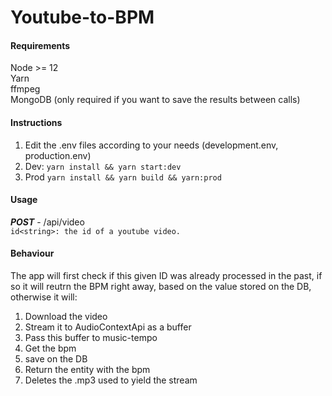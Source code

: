 # Youtube-to-BPM

#### Requirements ####
Node >= 12\
Yarn\
ffmpeg\
MongoDB (only required if you want to save the results between calls)


#### Instructions ####
1) Edit the .env files according to your needs
    (development.env, production.env)
2) Dev: `yarn install && yarn start:dev`
3) Prod `yarn install && yarn build && yarn:prod`


#### Usage ####
***POST*** - /api/video\
`id<string>: the id of a youtube video.`

#### Behaviour ####
The app will first check if this given ID was already processed in the past, if so it will reutrn the BPM right away, based on the value stored on the DB, otherwise it will:
1) Download the video
2) Stream it to AudioContextApi as a buffer
3) Pass this buffer to music-tempo
4) Get the bpm
5) save on the DB
6) Return the entity with the bpm
7) Deletes the .mp3 used to yield the stream
